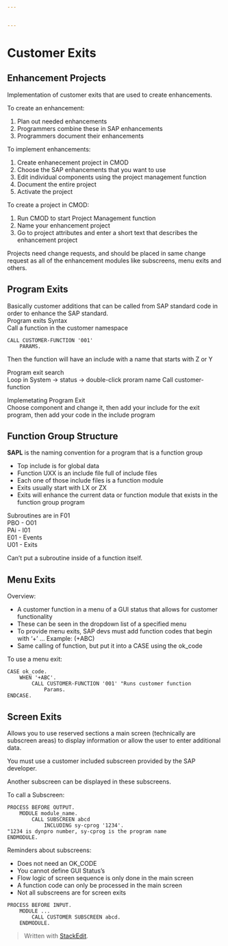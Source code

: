 ```yaml
---


---
```


<h1 id="customer-exits">Customer Exits</h1>
<h2 id="enhancement-projects">Enhancement Projects</h2>
<p>Implementation of customer exits that are used to create enhancements.</p>
<p>To create an enhancement:</p>
<ol>
<li>Plan out needed enhancements</li>
<li>Programmers combine these in SAP enhancements</li>
<li>Programmers document their enhancements</li>
</ol>
<p>To implement enhancements:</p>
<ol>
<li>Create enhanecement project in CMOD</li>
<li>Choose the SAP enhancements that you want to use</li>
<li>Edit individual components using the project management function</li>
<li>Document the entire project</li>
<li>Activate the project</li>
</ol>
<p>To create a project in CMOD:</p>
<ol>
<li>Run CMOD to start Project Management function</li>
<li>Name your enhancement project</li>
<li>Go to project attributes and enter a short text that describes the enhancement project</li>
</ol>
<p>Projects need change requests, and should be placed in same change request as all of the enhancement modules like subscreens, menu exits and others.</p>
<h2 id="program-exits">Program Exits</h2>
<p>Basically customer additions that can be called from SAP standard code in order to enhance the SAP standard.<br>
Program exits Syntax<br>
Call a function in the customer namespace</p>
<pre class=" language-abap"><code class="prism  language-abap"><span class="token keyword">CALL</span> <span class="token keyword">CUSTOMER-FUNCTION</span> <span class="token string">'001'</span>
	PARAMS<span class="token punctuation">.</span>
</code></pre>
<p>Then the function will have an include with a name that starts with Z or Y</p>
<p>Program exit search<br>
Loop in System -&gt; status -&gt; double-click proram name Call customer-function</p>
<p>Implemetating Program Exit<br>
Choose component and change it, then add your include for the exit program, then add your code in the include program</p>
<h2 id="function-group-structure">Function Group Structure</h2>
<p><strong>SAPL</strong> is the naming convention for a program that is a function group</p>
<ul>
<li>Top include is for global data</li>
<li>Function UXX  is an include file full of include files</li>
<li>Each one of those include files is a function module</li>
<li>Exits usually start with LX or ZX</li>
<li>Exits will enhance the current data or function module that exists in the function group program</li>
</ul>
<p>Subroutines are in F01<br>
PBO - O01<br>
PAi - I01<br>
E01 - Events<br>
U01 - Exits</p>
<p>Can’t put a subroutine inside of a function itself.</p>
<h2 id="menu-exits">Menu Exits</h2>
<p>Overview:</p>
<ul>
<li>A customer function in a menu of a GUI status that allows for customer functionality</li>
<li>These can be seen in the dropdown list of a specified menu</li>
<li>To provide menu exits, SAP devs must add function codes that begin with ‘+’ … Example: (+ABC)</li>
<li>Same calling of function, but put it into a CASE using the ok_code</li>
</ul>
<p>To use a menu exit:</p>
<pre class=" language-abap"><code class="prism  language-abap"><span class="token keyword">CASE</span> ok_code<span class="token punctuation">.</span>
	<span class="token keyword">WHEN</span> <span class="token string">'+ABC'</span><span class="token punctuation">.</span>
		<span class="token keyword">CALL</span> <span class="token keyword">CUSTOMER-FUNCTION</span> <span class="token string">'001'</span> <span class="token eol-comment comment">"Runs customer function</span>
			Params<span class="token punctuation">.</span>
<span class="token keyword">ENDCASE</span><span class="token punctuation">.</span> 
</code></pre>
<h2 id="screen-exits">Screen Exits</h2>
<p>Allows you to use reserved sections a main screen (technically are subscreen areas) to display information or allow the user to enter additional data.</p>
<p>You must use a customer included subscreen provided by the SAP developer.</p>
<p>Another subscreen can be displayed in these subscreens.</p>
<p>To call a Subscreen:</p>
<pre class=" language-abap"><code class="prism  language-abap"><span class="token keyword">PROCESS</span> <span class="token keyword">BEFORE</span> <span class="token keyword">OUTPUT</span><span class="token punctuation">.</span>
	<span class="token keyword">MODULE</span> module_name<span class="token punctuation">.</span>
		<span class="token keyword">CALL</span> <span class="token keyword">SUBSCREEN</span> abcd
			<span class="token keyword">INCLUDING</span> sy<span class="token token-operator punctuation">-</span>cprog <span class="token string">'1234'</span><span class="token punctuation">.</span> 
<span class="token eol-comment comment">"1234 is dynpro number, sy-cprog is the program name</span>
<span class="token keyword">ENDMODULE</span><span class="token punctuation">.</span>
</code></pre>
<p>Reminders about subscreens:</p>
<ul>
<li>Does not need an OK_CODE</li>
<li>You cannot define GUI Status’s</li>
<li>Flow logic of screen sequence is only done in the main screen</li>
<li>A function code can only be processed in the main screen</li>
<li>Not all subscreens are for screen exits</li>
</ul>
<pre class=" language-abap"><code class="prism  language-abap"><span class="token keyword">PROCESS</span> <span class="token keyword">BEFORE</span> <span class="token keyword">INPUT</span><span class="token punctuation">.</span>
	<span class="token keyword">MODULE</span> <span class="token punctuation">.</span><span class="token punctuation">.</span><span class="token punctuation">.</span>
		<span class="token keyword">CALL</span> <span class="token keyword">CUSTOMER</span> <span class="token keyword">SUBSCREEN</span> abcd<span class="token punctuation">.</span>
	<span class="token keyword">ENDMODULE</span><span class="token punctuation">.</span>
</code></pre>
<blockquote>
<p>Written with <a href="https://stackedit.io/">StackEdit</a>.</p>
</blockquote>

